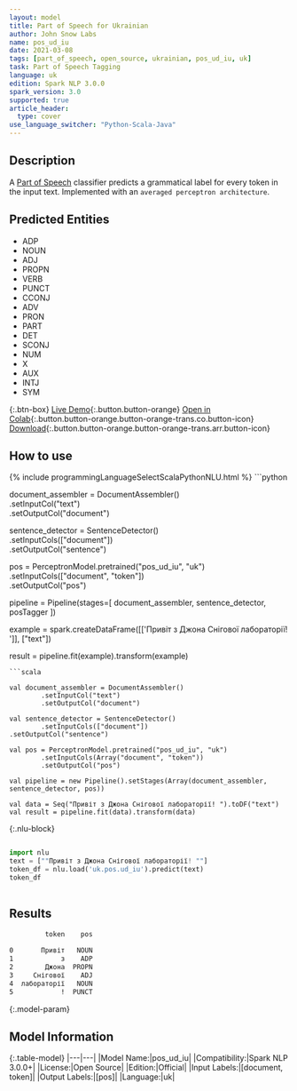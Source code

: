 ```yaml
---
layout: model
title: Part of Speech for Ukrainian
author: John Snow Labs
name: pos_ud_iu
date: 2021-03-08
tags: [part_of_speech, open_source, ukrainian, pos_ud_iu, uk]
task: Part of Speech Tagging
language: uk
edition: Spark NLP 3.0.0
spark_version: 3.0
supported: true
article_header:
  type: cover
use_language_switcher: "Python-Scala-Java"
---
```


## Description

A [Part of Speech](https://en.wikipedia.org/wiki/Part_of_speech) classifier predicts a grammatical label for every token in the input text. Implemented with an `averaged perceptron architecture`.

## Predicted Entities

- ADP
- NOUN
- ADJ
- PROPN
- VERB
- PUNCT
- CCONJ
- ADV
- PRON
- PART
- DET
- SCONJ
- NUM
- X
- AUX
- INTJ
- SYM

{:.btn-box}
[Live Demo](https://demo.johnsnowlabs.com/public/GRAMMAR_EN/){:.button.button-orange}
[Open in Colab](https://colab.research.google.com/github/JohnSnowLabs/spark-nlp-workshop/blob/master/tutorials/Certification_Trainings/Healthcare/4.Clinical_DeIdentification.ipynb){:.button.button-orange.button-orange-trans.co.button-icon}
[Download](https://s3.amazonaws.com/auxdata.johnsnowlabs.com/public/models/pos_ud_iu_uk_3.0.0_3.0_1615230349831.zip){:.button.button-orange.button-orange-trans.arr.button-icon}

## How to use



<div class="tabs-box" markdown="1">
{% include programmingLanguageSelectScalaPythonNLU.html %}
```python

document_assembler = DocumentAssembler() \
  .setInputCol("text") \
  .setOutputCol("document")

sentence_detector = SentenceDetector() \
  .setInputCols(["document"]) \
  .setOutputCol("sentence")

pos = PerceptronModel.pretrained("pos_ud_iu", "uk") \
  .setInputCols(["document", "token"]) \
  .setOutputCol("pos")

pipeline = Pipeline(stages=[
  document_assembler,
  sentence_detector,
  posTagger
])

example = spark.createDataFrame([['Привіт з Джона Снігової лабораторії! ']], ["text"])

result = pipeline.fit(example).transform(example)


```
```scala

val document_assembler = DocumentAssembler()
        .setInputCol("text")
        .setOutputCol("document")

val sentence_detector = SentenceDetector()
        .setInputCols(["document"])
.setOutputCol("sentence")

val pos = PerceptronModel.pretrained("pos_ud_iu", "uk")
        .setInputCols(Array("document", "token"))
        .setOutputCol("pos")

val pipeline = new Pipeline().setStages(Array(document_assembler, sentence_detector, pos))

val data = Seq("Привіт з Джона Снігової лабораторії! ").toDF("text")
val result = pipeline.fit(data).transform(data)

```

{:.nlu-block}
```python

import nlu
text = [""Привіт з Джона Снігової лабораторії! ""]
token_df = nlu.load('uk.pos.ud_iu').predict(text)
token_df
    
```
</div>

## Results

```bash
         token    pos
                     
0       Привіт   NOUN
1            з    ADP
2        Джона  PROPN
3     Снігової    ADJ
4  лабораторії   NOUN
5            !  PUNCT
```

{:.model-param}
## Model Information

{:.table-model}
|---|---|
|Model Name:|pos_ud_iu|
|Compatibility:|Spark NLP 3.0.0+|
|License:|Open Source|
|Edition:|Official|
|Input Labels:|[document, token]|
|Output Labels:|[pos]|
|Language:|uk|